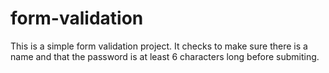# form-validation
This is a simple form validation project. It checks to make sure there is a name and that the password is at least 6 characters long before submiting.